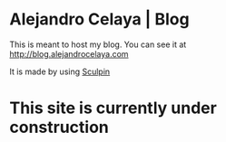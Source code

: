 Alejandro Celaya | Blog
=======================

This is meant to host my blog. You can see it at http://blog.alejandrocelaya.com

It is made by using [Sculpin](https://sculpin.io)

# This site is currently under construction